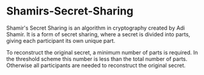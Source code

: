 # Shamirs-Secret-Sharing
Shamir's Secret Sharing is an algorithm in cryptography created by Adi Shamir. It is a form of secret sharing, where a secret is divided into parts, giving each participant its own unique part.

To reconstruct the original secret, a minimum number of parts is required. In the threshold scheme this number is less than the total number of parts. Otherwise all participants are needed to reconstruct the original secret.
